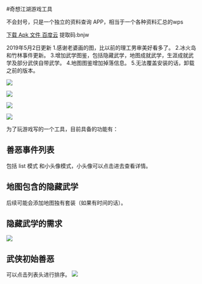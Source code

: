 #奇想江湖游戏工具

不会封号，只是一个独立的资料查询 APP，相当于一个各种资料汇总的wps

[下载 Apk 文件 百度云](https://pan.baidu.com/s/1uIHfTNphGuT3eH6zXg9cOA) 提取码:bnjw 

2019年5月2日更新
1.感谢老婆画的图，比以前的理工男审美好看多了。
2.冰火岛和竹林事件更新。
3.增加武学图鉴，包括隐藏武学，地图成就武学，生涯成就武学及部分武侠自带武学。
4.地图图鉴增加掉落信息。
5.无法覆盖安装的话，卸载之前的版本。

![](https://github.com/Duyan8035/qxjh_util/blob/7a15341c8a39152e20bb05626eac498826041be9/img/img_main.png)

![](https://github.com/Duyan8035/qxjh_util/blob/7a15341c8a39152e20bb05626eac498826041be9/img/img_sj.png)

![](https://github.com/Duyan8035/qxjh_util/blob/7a15341c8a39152e20bb05626eac498826041be9/img/img_wuxue.png)

![](https://github.com/Duyan8035/qxjh_util/blob/7a15341c8a39152e20bb05626eac498826041be9/img/img_map.png)

为了玩游戏写的一个工具，目前具备的功能有：
## 善恶事件列表
包括 list 模式 和小头像模式，小头像可以点击进去查看详情。

## 地图包含的隐藏武学
后续可能会添加地图独有套装（如果有时间的话）。

## 隐藏武学的需求
![](https://github.com/Duyan8035/qxjh_util/blob/7a15341c8a39152e20bb05626eac498826041be9/img/Screenshot_2019-04-21-22-18-51-959_com.dy.qxjhuti.png)

## 武侠初始善恶
可以点击列表头进行排序。
![](https://github.com/Duyan8035/qxjh_util/blob/7a15341c8a39152e20bb05626eac498826041be9/img/Screenshot_2019-04-21-22-19-02-648_com.dy.qxjhuti.png)
